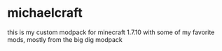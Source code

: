 # michaelcraft
this is my custom modpack for minecraft 1.7.10 with some of my favorite mods, mostly from the big dig modpack
